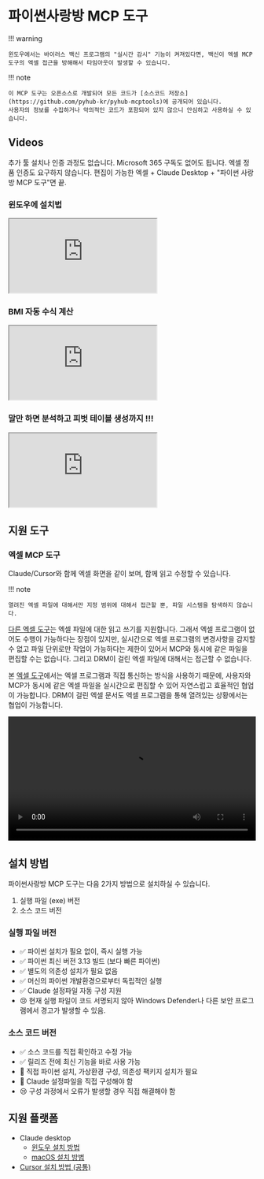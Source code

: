 # 파이썬사랑방 MCP 도구

!!! warning

    윈도우에서는 바이러스 백신 프로그램의 "실시간 감시" 기능이 켜져있다면, 백신이 엑셀 MCP 도구의 엑셀 접근을 방해해서 타임아웃이 발생할 수 있습니다.

!!! note

    이 MCP 도구는 오픈소스로 개발되어 모든 코드가 [소스코드 저장소](https://github.com/pyhub-kr/pyhub-mcptools)에 공개되어 있습니다.
    사용자의 정보를 수집하거나 악의적인 코드가 포함되어 있지 않으니 안심하고 사용하실 수 있습니다.

## Videos

추가 툴 설치나 인증 과정도 없습니다. Microsoft 365 구독도 없어도 됩니다.
엑셀 정품 인증도 요구하지 않습니다. 편집이 가능한 엑셀 + Claude Desktop + "파이썬 사랑방 MCP 도구"면 끝.

### 윈도우에 설치법

<div class="video-container" style="margin-bottom: 1em;">
    <iframe src="https://www.youtube.com/embed/MfPBhVPGz_4?si=zXk_m7HhIKCHeYmX" allowfullscreen></iframe>
</div>

### BMI 자동 수식 계산

<div class="video-container">
    <iframe src="https://www.youtube.com/embed/MFBKm2c5iV8?si=0rdeXP3pXpjx43Js" allowfullscreen></iframe>
</div>

### 말만 하면 분석하고 피벗 테이블 생성까지 !!!

<div class="video-container">
    <iframe src="https://www.youtube.com/embed/DVNed8V05rk?si=KvQ5VyqEoOQGdFKc" allowfullscreen></iframe>
</div>

## 지원 도구

### 엑셀 MCP 도구

Claude/Cursor와 함께 엑셀 화면을 같이 보며, 함께 읽고 수정할 수 있습니다.

!!! note

    열려진 엑셀 파일에 대해서만 지정 범위에 대해서 접근할 뿐, 파일 시스템을 탐색하지 않습니다.

[다른 엑셀 도구](https://github.com/negokaz/excel-mcp-server)는 엑셀 파일에 대한 읽고 쓰기를 지원합니다.
그래서 엑셀 프로그램이 없어도 수행이 가능하다는 장점이 있지만, 실시간으로 엑셀 프로그램의 변경사항을 감지할 수 없고
파일 단위로만 작업이 가능하다는 제한이 있어서 MCP와 동시에 같은 파일을 편집할 수는 없습니다.
그리고 DRM이 걸린 엑셀 파일에 대해서는 접근할 수 없습니다.

본 [엑셀 도구](./mcptools/excel/index.md)에서는 엑셀 프로그램과 직접 통신하는 방식을 사용하기 때문에,
사용자와 MCP가 동시에 같은 엑셀 파일을 실시간으로 편집할 수 있어 자연스럽고 효율적인 협업이 가능합니다.
DRM이 걸린 엑셀 문서도 엑셀 프로그램을 통해 열려있는 상황에서는 협업이 가능합니다.

<video width="100%" controls>
    <source src="./mcptools/excel/assets/pyhub.mcptools-v0.4.6.mp4" type="video/mp4">
</video>

## 설치 방법

파이썬사랑방 MCP 도구는 다음 2가지 방법으로 설치하실 수 있습니다.

1. 실행 파일 (exe) 버전
2. 소스 코드 버전

### 실행 파일 버전

+ ✅ 파이썬 설치가 필요 없이, 즉시 실행 가능
+ ✅ 파이썬 최신 버전 3.13 빌드 (보다 빠른 파이썬)
+ ✅ 별도의 의존성 설치가 필요 없음
+ ✅ 머신의 파이썬 개발환경으로부터 독립적인 실행
+ ✅ Claude 설정파일 자동 구성 지원
+ 😢 현재 실행 파일이 코드 서명되지 않아 Windows Defender나 다른 보안 프로그램에서 경고가 발생할 수 있음.

### 소스 코드 버전

+ ✅ 소스 코드를 직접 확인하고 수정 가능
+ ✅ 릴리즈 전에 최신 기능을 바로 사용 가능
+ 🤔 직접 파이썬 설치, 가상환경 구성, 의존성 팩키지 설치가 필요
+ 🤔 Claude 설정파일을 직접 구성해야 함
+ 😢 구성 과정에서 오류가 발생할 경우 직접 해결해야 함

## 지원 플랫폼

+ Claude desktop
    - [윈도우 설치 방법](./setup/windows/index.md)
    - [macOS 설치 방법](./setup/macos/index.md)
+ [Cursor 설치 방법 (공통)](./setup/cursor/index.md)

